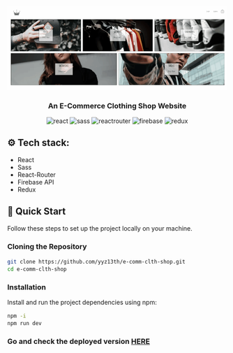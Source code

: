 <div align="center">
  <img src="https://github.com/yyz13th/e-comm-clth-shop/blob/main/public/e-comm-shopping.gif" /> 
  <br /> 
  <h3 align="center">An E-Commerce Clothing Shop Website</h3>
  <img src="https://img.shields.io/badge/react-%2320232a.svg?style=for-the-badge&logo=react&logoColor=%2361DAFB" alt="react" />
  <img src="https://img.shields.io/badge/SASS-hotpink.svg?style=for-the-badge&logo=SASS&logoColor=white" alt="sass" />
  <img src="https://img.shields.io/badge/React_Router-CA4245?style=for-the-badge&logo=react-router&logoColor=white" alt="reactrouter" />
  <img src="https://img.shields.io/badge/firebase-%23039BE5.svg?style=for-the-badge&logo=firebase" alt="firebase" />
  <img src="https://img.shields.io/badge/redux-%23593d88.svg?style=for-the-badge&logo=redux&logoColor=white" alt="redux" />
</div>

## ⚙️ Tech stack:
- React
- Sass
- React-Router
- Firebase API
- Redux

## 🤸 Quick Start
Follow these steps to set up the project locally on your machine.

### Cloning the Repository

```bash
git clone https://github.com/yyz13th/e-comm-clth-shop.git
cd e-comm-clth-shop
```
### Installation

Install and run the project dependencies using npm:

```bash
npm -i
npm run dev
```

### Go and check the deployed version **[HERE](https://e-comm-shopping.netlify.app/)**

